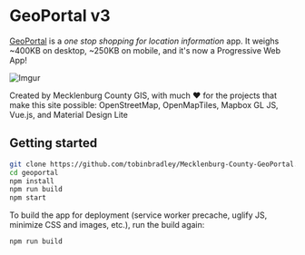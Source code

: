 # GeoPortal v3

[GeoPortal](https://mcmap.org/geoportal) is a *one stop shopping for location information* app. It weighs ~400KB on desktop, ~250KB on mobile, and it's now a Progressive Web App! 

![Imgur](http://i.imgur.com/vhpOqNj.png)

Created by Mecklenburg County GIS, with much ♥ for the projects that make this site possible: OpenStreetMap, OpenMapTiles, Mapbox GL JS, Vue.js, and Material Design Lite


## Getting started

```bash
git clone https://github.com/tobinbradley/Mecklenburg-County-GeoPortal.git geoportal
cd geoportal
npm install
npm run build
npm start
```

To build the app for deployment (service worker precache, uglify JS, minimize CSS and images, etc.), run the build again:

``` bash
npm run build
```
